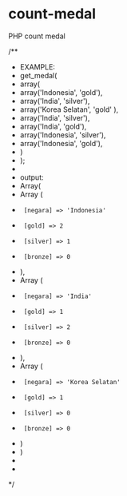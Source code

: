 # count-medal
PHP count medal 

  /**
   * EXAMPLE:
   * get_medal(
   *  array(
   *    array('Indonesia', 'gold'),
   *    array('India', 'silver'),
   *    array('Korea Selatan', 'gold' ),
   *    array('India', 'silver'),
   *    array('India', 'gold'),
   *    array('Indonesia', 'silver'),
   *    array('Indonesia', 'gold'),
   *  )
   * );
   *
   * output:
   * Array(
   *    Array (
   *      [negara] => 'Indonesia'
   *      [gold] => 2
   *      [silver] => 1
   *      [bronze] => 0
   *    ),
   *    Array (
   *      [negara] => 'India'
   *      [gold] => 1
   *      [silver] => 2
   *      [bronze] => 0
   *    ),
   *    Array (
   *      [negara] => 'Korea Selatan'
   *      [gold] => 1
   *      [silver] => 0
   *      [bronze] => 0
   *    )
   * )
   *
   *
   */
